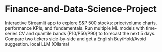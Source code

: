 # Finance-and-Data-Science-Project
Interactive Streamlit app to explore S&amp;P 500 stocks: price/volume charts, performance KPIs, and fundamentals. Run multiple ML models with time-series CV and quantile bands (P10/P50/P90) to forecast the next 5 days. Compare two tickers side-by-side and get a English Buy/Hold/Avoid suggestion. local LLM (Ollama)
